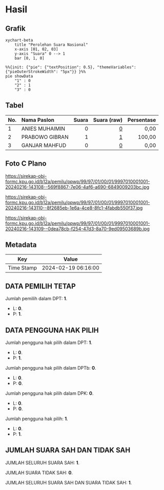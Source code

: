 # Hasil

## Grafik

```mermaid
xychart-beta
    title "Perolehan Suara Nasional"
    x-axis [01, 02, 03]
    y-axis "Suara" 0 --> 1
    bar [0, 1, 0]
```

```mermaid
%%{init: {"pie": {"textPosition": 0.5}, "themeVariables": {"pieOuterStrokeWidth": "5px"}} }%%
pie showData
    "1" : 0
    "2" : 1
    "3" : 0
```

## Tabel

| No. | Nama Paslon    | Suara | Suara (raw) | Persentase |
|:--- |:-------------- | -----:| -----------:| ----------:|
| 1   | ANIES MUHAIMIN | 0     | [0][p-1]    | 0,00       |
| 2   | PRABOWO GIBRAN | 1     | [1][p-2]    | 100,00     |
| 3   | GANJAR MAHFUD  | 0     | [0][p-3]    | 0,00       |


[p-1]: https://github.com/gigit-pemilu/pemilu-2024/blob/main/pilpres/hitung-suara/sub/99-luar-negeri/sub/97-rabat-morocco/sub/01-rabat-morocco/sub/0001-rabat-morocco/sub/001-pos-001/sub/paslon-1.txt
[p-2]: https://github.com/gigit-pemilu/pemilu-2024/blob/main/pilpres/hitung-suara/sub/99-luar-negeri/sub/97-rabat-morocco/sub/01-rabat-morocco/sub/0001-rabat-morocco/sub/001-pos-001/sub/paslon-2.txt
[p-3]: https://github.com/gigit-pemilu/pemilu-2024/blob/main/pilpres/hitung-suara/sub/99-luar-negeri/sub/97-rabat-morocco/sub/01-rabat-morocco/sub/0001-rabat-morocco/sub/001-pos-001/sub/paslon-3.txt

## Foto C Plano

https://sirekap-obj-formc.kpu.go.id/b12a/pemilu/ppwp/99/97/01/00/01/9997010001001-20240216-143108--569f8867-7e06-4af6-a690-6849009203bc.jpg

https://sirekap-obj-formc.kpu.go.id/b12a/pemilu/ppwp/99/97/01/00/01/9997010001001-20240216-143110--8f2685eb-1e6a-4ce8-8fc1-4fabdb550f37.jpg

https://sirekap-obj-formc.kpu.go.id/b12a/pemilu/ppwp/99/97/01/00/01/9997010001001-20240216-143109--0dea78cb-f254-47d3-8a70-9ed09503689b.jpg


## Metadata

| Key        | Value               |
| ---------- | ------------------- |
| Time Stamp | 2024-02-19 06:16:00 |


## DATA PEMILIH TETAP

Jumlah pemilih dalam DPT: **1**.
 * L: **0**.
 * P: **1**.

## DATA PENGGUNA HAK PILIH

Jumlah pengguna hak pilih dalam DPT: **1**.
 * L: **0**.
 * P: **1**.

Jumlah pengguna hak pilih dalam DPTb: **0**.
 * L: **0**.
 * P: **0**.

Jumlah pengguna hak pilih dalam DPK: **0**.
 * L: **0**.
 * P: **0**.

Jumlah pengguna hak pilih: **1**.
 * L: **0**.
 * P: **1**.

## JUMLAH SUARA SAH DAN TIDAK SAH

JUMLAH SELURUH SUARA SAH: **1**.

JUMLAH SUARA TIDAK SAH: **0**.

JUMLAH SELURUH SUARA SAH DAN SUARA TIDAK SAH: **1**.


